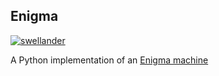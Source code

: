 ## Enigma
[![swellander](https://circleci.com/gh/swellander/enigma.svg?style=shield)]()

A Python implementation of an [Enigma machine](https://en.wikipedia.org/wiki/Enigma_machine)

